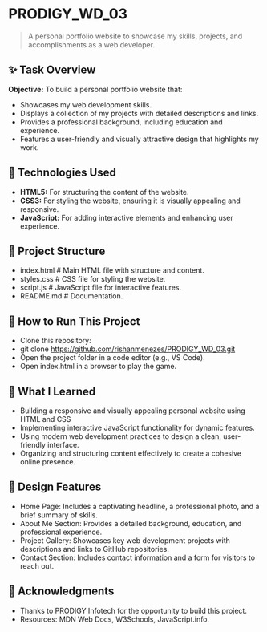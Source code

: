# PRODIGY_WD_03
> A personal portfolio website to showcase my skills, projects, and accomplishments as a web developer.

## ✨ Task Overview
**Objective:**
To build a personal portfolio website that:
- Showcases my web development skills.
- Displays a collection of my projects with detailed descriptions and links.
- Provides a professional background, including education and experience.
- Features a user-friendly and visually attractive design that highlights my work.

## 🔧 Technologies Used
- **HTML5:** For structuring the content of the website.
- **CSS3:** For styling the website, ensuring it is visually appealing and responsive.
- **JavaScript:** For adding interactive elements and enhancing user experience.

## 📂 Project Structure
- index.html  # Main HTML file with structure and content.
- styles.css  # CSS file for styling the website.
- script.js   # JavaScript file for interactive features.
- README.md   # Documentation.

## 🚀 How to Run This Project
- Clone this repository:
- git clone https://github.com/rishanmenezes/PRODIGY_WD_03.git
- Open the project folder in a code editor (e.g., VS Code).
- Open index.html in a browser to play the game.

## 📖 What I Learned
- Building a responsive and visually appealing personal website using HTML and CSS
- Implementing interactive JavaScript functionality for dynamic features.
- Using modern web development practices to design a clean, user-friendly interface.
- Organizing and structuring content effectively to create a cohesive online presence.

## 🎨 Design Features

- Home Page: Includes a captivating headline, a professional photo, and a brief summary of skills.
- About Me Section: Provides a detailed background, education, and professional experience.
- Project Gallery: Showcases key web development projects with descriptions and links to GitHub repositories.
- Contact Section: Includes contact information and a form for visitors to reach out.

## 🤝 Acknowledgments
- Thanks to PRODIGY Infotech for the opportunity to build this project.
- Resources: MDN Web Docs, W3Schools, JavaScript.info.
